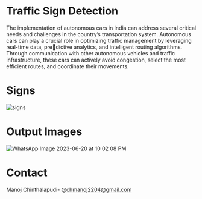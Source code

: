 # Traffic Sign Detection
The implementation of autonomous cars in India can address several critical needs and challenges in the country’s transportation system.
Autonomous cars can play a crucial role in optimizing traffic management by leveraging real-time data, predictive analytics, and intelligent routing algorithms. Through communication with other autonomous vehicles and traffic infrastructure, these cars can actively avoid congestion, select the most efficient routes, and coordinate their movements.
# Signs
![signs](https://github.com/ManojChinthalapudi/Self_controlled_car/assets/137071534/42a0133f-8b14-44a9-9cfb-a7474dd459e7)
# Output Images
![WhatsApp Image 2023-06-20 at 10 02 08 PM](https://github.com/ManojChinthalapudi/Self_controlled_car/assets/137071534/ed17532e-9bbe-43e2-aebf-58734b4fc42b)

# Contact 
Manoj Chinthalapudi- @chmanoj2204@gmail.com
